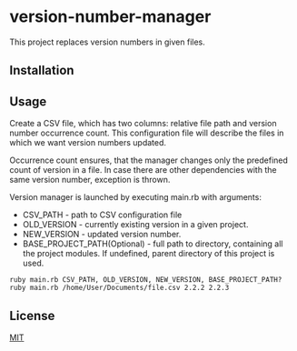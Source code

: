 # version-number-manager
This project replaces version numbers in given files.

## Installation

## Usage
Create a CSV file, which has two columns: relative file path and version number occurrence count.
This configuration file will describe the files in which we want version numbers updated.

Occurrence count ensures, that the manager changes only the predefined count of version in a file. 
In case there are other dependencies with the same version number, exception is thrown.

Version manager is launched by executing main.rb with arguments:

* CSV_PATH - path to CSV configuration file
* OLD_VERSION - currently existing version in a given project. 
* NEW_VERSION - updated version number.
* BASE_PROJECT_PATH(Optional) - full path to directory, containing all the project modules. If undefined, parent directory of this project is used.

```
ruby main.rb CSV_PATH, OLD_VERSION, NEW_VERSION, BASE_PROJECT_PATH?
ruby main.rb /home/User/Documents/file.csv 2.2.2 2.2.3
```
## License
[MIT](https://choosealicense.com/licenses/mit/)